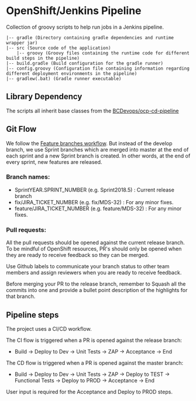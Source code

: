 # OpenShift/Jenkins Pipeline

Collection of groovy scripts to help run jobs in a Jenkins pipeline.

```
|-- gradle (Directory containing gradle dependencies and runtime wrapper jar)
|-- src (Source code of the application)
    |-- groovy (Groovy files containing the runtime code for different build steps in the pipeline)
|-- build.gradle (Build configuration for the gradle runner)
|-- config.groovy (Configuration file containing information regarding different deployment environments in the pipeline)
|-- gradlew(.bat) (Gradle runner executable)
```

## Library Dependency

The scripts all inherit base classes from the [BCDevops/ocp-cd-pipeline](https://github.com/BCDevOps/ocp-cd-pipeline)

## Git Flow

We follow the [Feature branches workflow](https://www.atlassian.com/git/tutorials/comparing-workflows/gitflow-workflow). But instead of the develop branch, we use Sprint branches which are merged into master at the end of each sprint and a new Sprint branch is created. In other words, at the end of every sprint, new features are released.

### Branch names:

- SprintYEAR.SPRINT_NUMBER (e.g. Sprint2018.5) : Current release branch
- fix/JIRA_TICKET_NUMBER (e.g. fix/MDS-32) : For any minor fixes.
- feature/JIRA_TICKET_NUMBER (e.g. feature/MDS-32) : For any minor fixes.

### Pull requests:

All the pull requests should be opened against the current release branch. To be mindful of OpenShift resources, PR's should only be opened when they are ready to receive feedback so they can be merged.

Use Github labels to communicate your branch status to other team members and assign reviewers when you are ready to receive feedback.

Before merging your PR to the release branch, remember to Squash all the commits into one and provide a bullet point description of the highlights for that branch.

## Pipeline steps

The project uses a CI/CD workflow.

The CI flow is triggered when a PR is opened against the release branch:

- Build -> Deploy to Dev -> Unit Tests -> ZAP -> Acceptance -> End

The CD flow is triggered when a PR is opened against the master branch:

- Build -> Deploy to Dev -> Unit Tests -> ZAP -> Deploy to TEST -> Functional Tests -> Deploy to PROD -> Acceptance -> End

User input is required for the Acceptance and Deploy to PROD steps.

